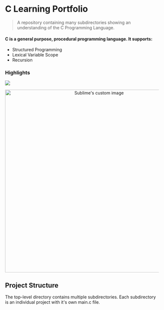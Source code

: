 # C Learning Portfolio
> A repository containing many subdirectories showing an understanding of the C Programming Language.

#### C is a general purpose, procedural programming language. It supports:
* Structured Programming
* Lexical Variable Scope
* Recursion

### Highlights

![](solar_system_quiz/solar-system.gif)

<p align="center">
  <img src="https://via.placeholder.com/728x350.png?text=Placeholder+Image" width="600" alt="Sublime's custom image"/>
</p>

## Project Structure
The top-level directory contains multiple subdirectories. Each subdirectory is an individual project with it's own main.c file.  